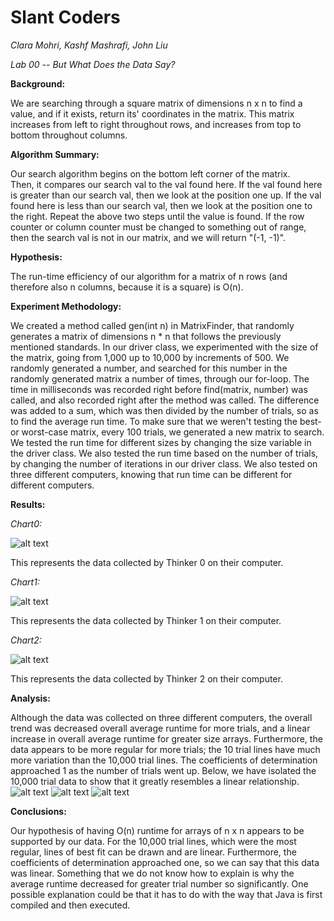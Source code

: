 # Slant Coders
*Clara Mohri, Kashf Mashrafi, John Liu*

*Lab 00 -- But What Does the Data Say?*

**Background:**


We are searching through a square matrix of dimensions n x n to find a value, and if it exists, return its' coordinates in the matrix. This matrix increases from left to right throughout rows, and increases from top to bottom throughout columns. 

**Algorithm Summary:**


Our search algorithm begins on the bottom left corner of the matrix.                                
Then, it compares our search val to the val found here. 
If the val found here is greater than our search val, then we look at the position one up. 
If the val found here is less than our search val, then we look at the position one to the right. 
Repeat the above two steps until the value is found.
If the row counter or column counter must be changed to something out of range, then the search val is not in our matrix, and we will return "(-1, -1)". 

**Hypothesis:**


The run-time efficiency of our algorithm for a matrix of n rows (and therefore also n columns, because it is a square) is O(n).

**Experiment Methodology:**

We created a method called gen(int n) in MatrixFinder, that randomly generates a matrix of dimensions n * n that follows the previously mentioned standards. 
In our driver class, we experimented with the size of the matrix, going from 1,000 up to 10,000 by increments of 500. We randomly generated a number, and searched for this number in the randomly generated matrix a number of times, through our for-loop. The time in milliseconds was recorded right before find(matrix, number) was called, and also recorded right after the method was called. The difference was added to a sum, which was then divided by the number of trials, so as to find the average run time. 
To make sure that we weren't testing the best- or worst-case matrix, every 100 trials, we generated a new matrix to search. 
We tested the run time for different sizes by changing the size variable in the driver class. We also tested the run time based on the number of trials, by changing the number of iterations in our driver class.
We also tested on three different computers, knowing that run time can be different for different computers.

**Results:**

*Chart0:* 


![alt text](https://github.com/mdkashf/SlantCoders/blob/master/Chart0.jpg)


This represents the data collected by Thinker 0 on their computer. 

*Chart1:*


![alt text](https://github.com/mdkashf/SlantCoders/blob/master/Chart1.jpg)


This represents the data collected by Thinker 1 on their computer. 


*Chart2:*


![alt text](https://github.com/mdkashf/SlantCoders/blob/master/Chart2.png)


This represents the data collected by Thinker 2 on their computer.



**Analysis:**


Although the data was collected on three different computers, the overall trend was decreased overall average runtime for more trials, and a linear increase in overall average runtime for greater size arrays. 
Furthermore, the data appears to be more regular for more trials; the 10 trial lines have much more variation than the 10,000 trial lines. The coefficients of determination approached 1 as the number of trials went up.
Below, we have isolated the 10,000 trial data to show that it greatly resembles a linear relationship. 
![alt text](https://github.com/mdkashf/SlantCoders/blob/master/Linear0.png)
![alt text](https://github.com/mdkashf/SlantCoders/blob/master/Linear1.png)
![alt text](https://github.com/mdkashf/SlantCoders/blob/master/Linear2.png)



**Conclusions:**


Our hypothesis of having O(n) runtime for arrays of n x n appears to be supported by our data. For the 10,000 trial lines, which were the most regular, lines of best fit can be drawn and are linear. Furthermore, the coefficients of determination approached one, so we can say that this data was linear.
Something that we do not know how to explain is why the average runtime decreased for greater trial number so significantly. One possible explanation could be that it has to do with the way that Java is first compiled and then executed.

